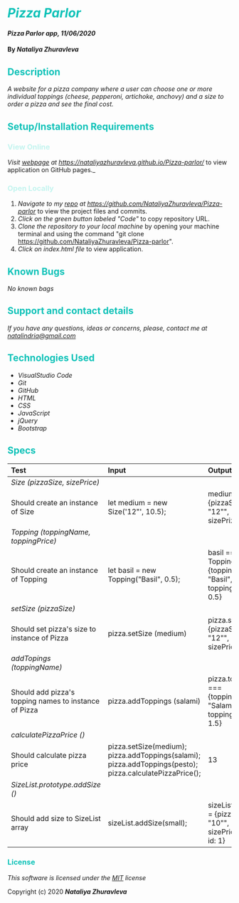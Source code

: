 # <span style="color:#0ec2b8">_Pizza Parlor_</span>

#### _Pizza Parlor app, 11/06/2020_

#### By _**Nataliya Zhuravleva**_

## <span style="color:#0ec2b8">Description</span>

_A website for a pizza company where a user can choose one or more individual toppings (cheese, pepperoni, artichoke, anchovy) and a size to order a pizza and see the final cost._


## <span style="color:#0ec2b8">Setup/Installation Requirements</span>
### <span style="color:#c4f4ef">View Online</span>
_Visit [ webpage](https://nataliyazhuravleva.github.io/Pizza-parlor/) at https://nataliyazhuravleva.github.io/Pizza-parlor/_ to view application on GitHub pages._

### <span style="color:#c4f4ef">Open Locally</span>
1. _Navigate to my [ repo](https://github.com/NataliyaZhuravleva/Pizza-parlor) at https://github.com/NataliyaZhuravleva/Pizza-parlor_ to view the project files and commits.
2. _Click on the green button labeled "Code"_ to copy repository URL.
3. _Clone the repository to your local machine_ by opening your machine terminal and using the command "git clone https://github.com/NataliyaZhuravleva/Pizza-parlor".
4. _Click on index.html file_ to view application.



## <span style="color:#0ec2b8">Known Bugs</span>

_No known bags_

## <span style="color:#0ec2b8">Support and contact details</span>

_If you have any questions, ideas or concerns, please, contact me at [natalindria@gmail.com](mailto:natalindria@gmail.com)_


## <span style="color:#0ec2b8">Technologies Used</span>

* _VisualStudio Code_
* _Git_
* _GitHub_
* _HTML_
* _CSS_
* _JavaScript_
* _jQuery_
* _Bootstrap_

## <span style="color:#0ec2b8">Specs</span>

| Test | Input | Output |
| :---------------- | :------------------| :--------------- |
| _Size (pizzaSize, sizePrice)_ | | | 
| Should create an instance of Size | let medium = new Size('12"', 10.5); | medium = Size {pizzaSize: "12"", sizePrize: 10.5} |
| _Topping (toppingName, toppingPrice)_ | | | 
| Should create an instance of Topping | let basil = new Topping("Basil", 0.5);| basil === Topping {toppingName: "Basil", toppingPrice: 0.5} |
|_setSize (pizzaSize)_ | | | 
| Should set pizza's size to instance of Pizza | pizza.setSize (medium) | pizza.size === {pizzaSize: "12"", sizePrice: 10.5} |
|_addTopings (toppingName)_ | | | 
| Should add pizza's topping names to instance of Pizza | pizza.addToppings (salami) | pizza.toppings === {toppingName: "Salami", toppingPrice: 1.5} |
|_calculatePizzaPrice ()_ | | | 
| Should calculate pizza price | pizza.setSize(medium); pizza.addToppings(salami); pizza.addToppings(pesto); pizza.calculatePizzaPrice(); | 13 |
|_SizeList.prototype.addSize ()_ | | | 
| Should add size to SizeList array| sizeList.addSize(small); | sizeList.sizes[0] = {pizzaSize: "10"", sizePrice: 9.5, id: 1} |


### <span style="color:#0ec2b8">License</span> 

*This software is licensed under the [MIT](https://choosealicense.com/licenses/mit/) license*

Copyright (c) 2020 **_Nataliya Zhuravleva_**
